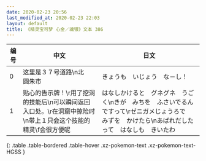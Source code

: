```yaml
---
date: 2020-02-23 20:56
last_modified_at: 2020-02-23 22:03
layout: default
title: 《精灵宝可梦 心金／魂银》文本 386
---
```

| 编号 | 中文 | 日文 |
| ---- | ---- | ---- |
| 0 | 这里是３７号道路\n北　圆朱市 | きょうも　いじょう　な－し！ |
| 1 | 贴心的告示牌！\r用了挖洞的技能后\n可以瞬间返回入口处。\r在洞窟中掠险时\n带上１只会这个技能的精灵\f会很方便呢 | はなしかけると　グネグネ　うごく\nきが　みちを　ふさいでるんですって\rゼニガメじょうろで　みずを　かけたら\nあばれだしたって　はなしも　きいたわ |
{: .table .table-bordered .table-hover .xz-pokemon-text .xz-pokemon-text-HGSS }